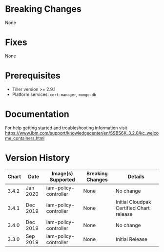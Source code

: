 [comment]: # ( Copyright Contributors to the Open Cluster Management project )

# Breaking Changes
None

# Fixes
None

# Prerequisites
- Tiller version >= 2.9.1
- Platform services:  `cert-manager`, `mongo-db`

# Documentation
For help getting started and troubleshooting information visit https://www.ibm.com/support/knowledgecenter/en/SSBS6K_3.2.0/kc_welcome_containers.html

# Version History

| Chart | Date | Image(s) Supported | Breaking Changes | Details |
| ----- | ---- | ------------------ | ---------------- | ------- |
| 3.4.2 | Jan 2020 | iam-policy-controller | None | No change |
| 3.4.1 | Dec 2019 | iam-policy-controller | None | Initial Cloudpak Certified Chart release |
| 3.4.0 | Dec 2019 | iam-policy-controller | None | No change | 
| 3.3.0 | Sep 2019 | iam-policy-controller | None | Initial Release |

